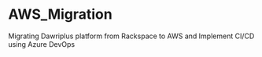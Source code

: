 # AWS_Migration
Migrating Dawriplus platform from Rackspace to AWS and Implement CI/CD using Azure DevOps
